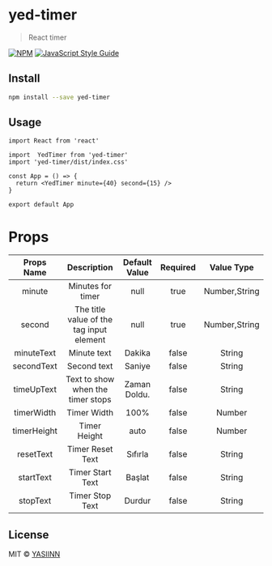 # yed-timer

>
>React timer

[![NPM](https://img.shields.io/npm/v/yed-timer.svg)](https://www.npmjs.com/package/yed-timer) [![JavaScript Style Guide](https://img.shields.io/badge/code_style-standard-brightgreen.svg)](https://standardjs.com)

## Install

```bash
npm install --save yed-timer
```

## Usage

```tsx
import React from 'react'

import  YedTimer from 'yed-timer'
import 'yed-timer/dist/index.css'

const App = () => {
  return <YedTimer minute={40} second={15} />
}

export default App

```

# Props
 Props Name | Description | Default Value | Required | Value Type
 :---:  |  :----: | :---:| :---: | :---:
  minute | Minutes for timer | null | true | Number,String
  second|The title value of the tag input element | null | true | Number,String
  minuteText | Minute text | Dakika | false | String
  secondText | Second text | Saniye | false | String
  timeUpText | Text to show when the timer stops| Zaman Doldu. | false | String
  timerWidth | Timer Width | 100% | false | Number
  timerHeight | Timer Height | auto | false | Number
  resetText | Timer Reset Text | Sıfırla | false | String
  startText | Timer Start Text | Başlat | false | String
  stopText | Timer Stop Text | Durdur | false | String



## License

MIT © [YASIINN](https://github.com/YASIINN)
